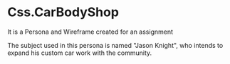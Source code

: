 # Css.CarBodyShop

It is a Persona and Wireframe created for an assignment

The subject used in this persona is named "Jason Knight", who intends to expand his custom car work with the community.
